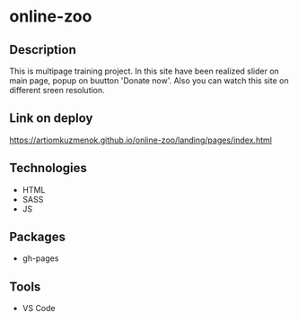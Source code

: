 # online-zoo

## Description

This is multipage training project. In this site have been realized slider on main page, popup on buutton 'Donate now'. Also you can watch this site on different sreen resolution. 

## Link on deploy
https://artiomkuzmenok.github.io/online-zoo/landing/pages/index.html

## Technologies
- HTML
- SASS
- JS

## Packages
- gh-pages

## Tools 
- VS Code
